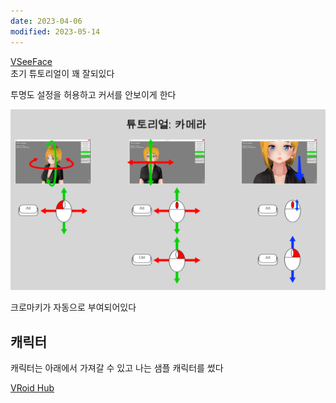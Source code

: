 ```yaml
---
date: 2023-04-06
modified: 2023-05-14
---
```


[VSeeFace](https://www.vseeface.icu/)  
초기 튜토리얼이 꽤 잘되있다

투명도 설정을 허용하고 커서를 안보이게 한다

![](file/무제%20파일.png)

크로마키가 자동으로 부여되어있다

## 캐릭터

캐릭터는 아래에서 가져갈 수 있고 나는 샘플 캐릭터를 썼다

[VRoid Hub](https://hub.vroid.com/en)
